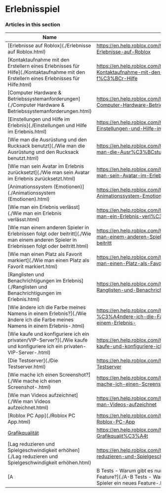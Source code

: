 # Erlebnisspiel  
### Articles in this section
Name|URL
-|-
[Erlebnisse auf Roblox](./Erlebnisse auf Roblox.html) |https://en.help.roblox.com/hc/de/articles/115004734603-Erlebnisse-auf-Roblox
[Kontaktaufnahme mit den Erstellern eines Erlebnisses für Hilfe](./Kontaktaufnahme mit den Erstellern eines Erlebnisses für Hilfe.html) |https://en.help.roblox.com/hc/de/articles/6566665691924-Kontaktaufnahme-mit-den-Erstellern-eines-Erlebnisses-f%C3%BCr-Hilfe
[Computer Hardware & Betriebssystemanforderungen](./Computer Hardware & Betriebssystemanforderungen.html) |https://en.help.roblox.com/hc/de/articles/203312800-Computer-Hardware-Betriebssystemanforderungen
[Einstellungen und Hilfe im Erlebnis](./Einstellungen und Hilfe im Erlebnis.html) |https://en.help.roblox.com/hc/de/articles/203314230-Einstellungen-und-Hilfe-im-Erlebnis
[Wie man die Ausrüstung und den Rucksack benutzt](./Wie man die Ausrüstung und den Rucksack benutzt.html) |https://en.help.roblox.com/hc/de/articles/203314280-Wie-man-die-Ausr%C3%BCstung-und-den-Rucksack-benutzt
[Wie man sein Avatar im Erlebnis zurücksetzt](./Wie man sein Avatar im Erlebnis zurücksetzt.html) |https://en.help.roblox.com/hc/de/articles/203314290-Wie-man-sein-Avatar-im-Erlebnis-zur%C3%BCcksetzt
[Animationssystem (Emotionen)](./Animationssystem (Emotionen).html) |https://en.help.roblox.com/hc/de/articles/203314300-Animationssystem-Emotionen-
[Wie man ein Erlebnis verlässt](./Wie man ein Erlebnis verlässt.html) |https://en.help.roblox.com/hc/de/articles/203314240-Wie-man-ein-Erlebnis-verl%C3%A4sst
[Wie man einem anderen Spieler in Erlebnissen folgt oder beitritt](./Wie man einem anderen Spieler in Erlebnissen folgt oder beitritt.html) |https://en.help.roblox.com/hc/de/articles/203314220-Wie-man-einem-anderen-Spieler-in-Erlebnissen-folgt-oder-beitritt
[Wie man einen Platz als Favorit markiert](./Wie man einen Platz als Favorit markiert.html) |https://en.help.roblox.com/hc/de/articles/203313670-Wie-man-einen-Platz-als-Favorit-markiert
[Ranglisten und Benachrichtigungen im Erlebnis](./Ranglisten und Benachrichtigungen im Erlebnis.html) |https://en.help.roblox.com/hc/de/articles/204343250-Ranglisten-und-Benachrichtigungen-im-Erlebnis
[Wie ändere ich die Farbe meines Namens in einem Erlebnis?](./Wie ändere ich die Farbe meines Namens in einem Erlebnis-.html) |https://en.help.roblox.com/hc/de/articles/203314200-Wie-%C3%A4ndere-ich-die-Farbe-meines-Namens-in-einem-Erlebnis-
[Wie kaufe und konfiguriere ich ein privaten/VIP-Server?](./Wie kaufe und konfiguriere ich ein privaten-VIP-Server-.html) |https://en.help.roblox.com/hc/de/articles/205345050-Wie-kaufe-und-konfiguriere-ich-ein-privaten-VIP-Server-
[Die Testserver](./Die Testserver.html) |https://en.help.roblox.com/hc/de/articles/203314170-Die-Testserver
[Wie mache ich einen Screenshot?](./Wie mache ich einen Screenshot-.html) |https://en.help.roblox.com/hc/de/articles/203314160-Wie-mache-ich-einen-Screenshot-
[Wie man Videos aufzeichnet](./Wie man Videos aufzeichnet.html) |https://en.help.roblox.com/hc/de/articles/203314190-Wie-man-Videos-aufzeichnet
[Roblox PC App](./Roblox PC App.html) |https://en.help.roblox.com/hc/de/articles/360054053812-Roblox-PC-App
[Grafikqualität](./Grafikqualität.html) |https://en.help.roblox.com/hc/de/articles/203314310-Grafikqualit%C3%A4t
[Lag reduzieren und Spielgeschwindigkeit erhöhen](./Lag reduzieren und Spielgeschwindigkeit erhöhen.html) |https://en.help.roblox.com/hc/de/articles/203314150-Lag-reduzieren-und-Spielgeschwindigkeit-erh%C3%B6hen
[A|B Tests - Warum gibt es nur für bestimmte Spieler ein neues Feature?](./A-B Tests - Warum gibt es nur für bestimmte Spieler ein neues Feature-.html) |https://en.help.roblox.com/hc/de/articles/203312530-A-B-Tests-Warum-gibt-es-nur-f%C3%BCr-bestimmte-Spieler-ein-neues-Feature-